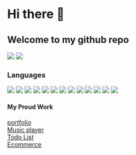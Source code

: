 # Hi there 👋

## Welcome to my github repo

[![](https://img.shields.io/badge/projects-4-n)](#)
[![](https://img.shields.io/badge/repositories-10-n)](#)

### Languages
[![](https://img.shields.io/badge/-HTML5-yellow?logo=html5)](#)
[![](https://img.shields.io/badge/-CSS3-n?logo=css3)](#)
[![](https://img.shields.io/badge/-tailwind-cyan?logo=tailwindcss)](#)
[![](https://img.shields.io/badge/-javascript-n?logo=javascript)](#)
[![](https://img.shields.io/badge/-react-blue?logo=react)](#)
[![](https://img.shields.io/badge/-python-fuchisa?logo=python)](#)
[![](https://img.shields.io/badge/-Flask-fuchisa?logo=python)](#)
[![](https://img.shields.io/badge/-php-blue?logo=php)](#)
[![](https://img.shields.io/badge/-mysql-purple?logo=mysql)](#)
[![](https://img.shields.io/badge/-node-blue?logo=node)](#)
[![](https://img.shields.io/badge/-express-cyan?logo=express)](#)
[![](https://img.shields.io/badge/-mongodb-yellow?logo=mongodb)](#)
[![](https://img.shields.io/badge/-java-orange?logo=java)](#)


#### My Proud Work

[portfolio](https://geniusahyan.github.io/)  
[Music player](https://github.com/geniusahyan/music-player)  
[Todo List](https://github.com/geniusahyan/todo_list)
</br>
[Ecommerce](https://github.com/geniusahyan/hoodie_full_stack)
